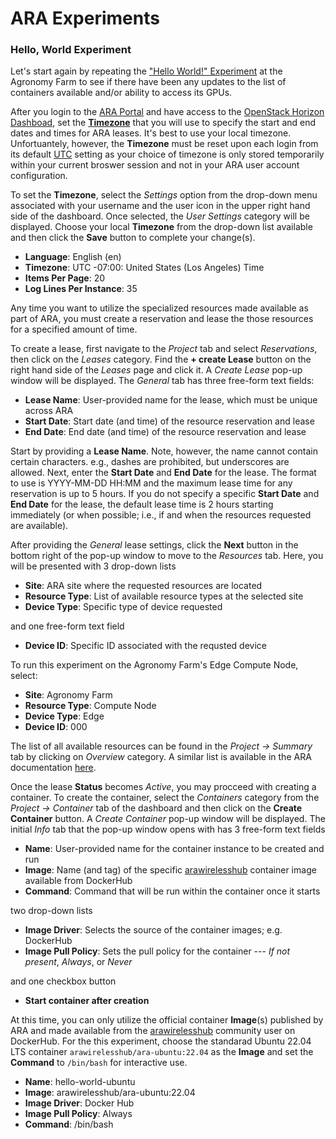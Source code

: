 # ARA Experiments

### Hello, World Experiment

Let's start again by repeating the ["Hello World!" Experiment](https://arawireless.readthedocs.io/en/latest/ara_experiments/ara_hello_world.html#hello-world-experiment) at the Agronomy Farm to see if there have been any updates to the list of containers available and/or ability to access its GPUs. 

After you login to the [ARA Portal](https://portal.arawireless.org) and have access to the [OpenStack Horizon Dashboad](https://docs.openstack.org/horizon/latest), set the [**Timezone**](https://arawireless.readthedocs.io/en/latest/getting_started/started_with_ara_portal.html#setting-the-user-time-zone) that you will use to specify the start and end dates and times for ARA leases. It's best to use your local timezone. Unfortuantely, however, the **Timezone** must be reset upon each login from its default [UTC](https://en.wikipedia.org/wiki/Coordinated_Universal_Time) setting as your choice of timezone is only stored temporarily within your current broswer session and not in your ARA user account configuration. 

To set the **Timezone**, select the *Settings* option from the drop-down menu associated with your username and the user icon in the upper right hand side of the dashboard. Once selected, the *User Settings* category will be displayed. Choose your local **Timezone** from the drop-down list available and then click the **Save** button to complete your change(s).

- **Language**: English (en)
- **Timezone**: UTC -07:00: United States (Los Angeles) Time
- **Items Per Page**: 20
- **Log Lines Per Instance**: 35

Any time you want to utilize the specialized resources made available as part of ARA, you must create a reservation and lease the those resources for a specified amount of time. 

To create a lease, first navigate to the *Project* tab and select *Reservations*, then click on the *Leases* category. Find the **+ create Lease** button on the right hand side of the *Leases* page and click it. A *Create Lease* pop-up window will be displayed. The *General* tab has three free-form text fields:

- **Lease Name**: User-provided name for the lease, which must be unique across ARA 
- **Start Date**: Start date (and time) of the resource reservation and lease
- **End Date**: End date (and time) of the resource reservation and lease
  
Start by providing a **Lease Name**. Note, however, the name cannot contain certain characters. e.g., dashes are prohibited, but underscores are allowed. Next, enter the **Start Date** and **End Date** for the lease. The format to use is YYYY-MM-DD HH:MM and the maximum lease time for any reservation is up to 5 hours. If you do not specify a specific **Start Date** and **End Date** for the lease, the default lease time is 2 hours starting immediately (or when possible; i.e., if and when the resources requested are available). 

After providing the *General* lease settings, click the **Next** button in the bottom right of the pop-up window to move to the *Resources* tab. Here, you will be presented with 3 drop-down lists

- **Site**: ARA site where the requested resources are located 
- **Resource Type**: List of available resource types at the selected site
- **Device Type**: Specific type of device requested
  
and one free-form text field

- **Device ID**: Specific ID associated with the requsted device

To run this experiment on the Agronomy Farm's Edge Compute Node, select:

- **Site**: Agronomy Farm
- **Resource Type**: Compute Node
- **Device Type**: Edge
- **Device ID**: 000

The list of all available resources can be found in the *Project -> Summary* tab by clicking on *Overview*  category. A similar list is available in the ARA documentation [here](https://arawireless.readthedocs.io/en/latest/ara_technical_manual/ara_resource_specification.html).

Once the lease **Status** becomes *Active*, you may procceed with creating a container. To create the container, select the *Containers* category from the *Project -> Container* tab of the dashboard and then click on the **Create Container** button. A *Create Container* pop-up window will be displayed. The initial *Info* tab that the pop-up window opens with has 3 free-form text fields

- **Name**: User-provided name for the container instance to be created and run
- **Image**: Name (and tag) of the specific [arawirelesshub](https://hub.docker.com/u/arawirelesshub) container image available from DockerHub
- **Command**: Command that will be run within the container once it starts

two drop-down lists

- **Image Driver**: Selects the source of the container images; e.g. DockerHub
- **Image Pull Policy**: Sets the pull policy for the container --- *If not present*, *Always*, or *Never*

and one checkbox button

- **Start container after creation**

At this time, you can only utilize the official container **Image**(s)  published by ARA and made available from the [arawirelesshub](https://hub.docker.com/u/arawirelesshub) community user on DockerHub. For the this experiment, choose the standarad Ubuntu 22.04 LTS container `arawirelesshub/ara-ubuntu:22.04` as the **Image** and set the **Command** to `/bin/bash` for interactive use. 

- **Name**: hello-world-ubuntu
- **Image**: arawirelesshub/ara-ubuntu:22.04
- **Image Driver**: Docker Hub
- **Image Pull Policy**: Always
- **Command**: /bin/bash


